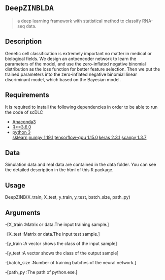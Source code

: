 # `DeepZINBLDA`

> a deep learning framework with statistical method to classify RNA-seq data.

## Description

Genetic cell classification is extremely important no matter in medical or biological fields. We design an antoencoder network to learn the parameters of the model, and use the zero-inflated negative binomial distribution as the loss function for better feature selection. Then we put the trained parameters into the zero-inflated negative binomial linear discriminant model, which based on the Bayesian model. 


## Requirements

It is required to install the following dependencies in order to be able to run the code of scDLC

- [Anaconda3](https://www.anaconda.com/products/individual)  
- [R>=3.6.0](https://cran.r-project.org/)  
- [python 3](https://www.python.org/downloads/)  
  [sklearn](https://pypi.org/project/sklearn/0.0/),[numpy 1.19.1](https://pypi.org/project/numpy/1.19.1/),[tensorflow-gpu 1.15.0](https://pypi.org/project/tensorflow-gpu/1.15.0/),[keras 2.3.1](https://pypi.org/project/keras/2.3.1/),[scanpy 1.3.7](https://pypi.org/project/scanpy/1.3.7/)
  
  

## Data

Simulation data and real data are contained in the data folder. You can see the detailed description in the html of this R package.


## Usage

DeepZINB(X_train, X_test, y_train, y_test, batch_size, path_py)

## Arguments
-[X_train :Matrix or data.The input training sample.]

-[X_test :Matrix or data.The input test sample.]

-[y_train :A vector shows the class of the input sample]

-[y_test :A vector shows the class of the output sample]

-[batch_size 	:Number of training batches of the neural network.]

-[path_py :The path of python.exe.]



